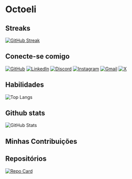 # Octoeli

## Streaks

[![GitHub Streak](https://streak-stats.demolab.com/?user=SEUUSERNAME&theme=bear&background=000&border=30A3DC&dates=FFF)](https://git.io/streak-stats)

## Conecte-se comigo
[![GitHub](https://img.shields.io/badge/GitHub-100000?style=for-the-badge&logo=github&logoColor=white)](https://github.com/Ocante)
[![LinkedIn](https://img.shields.io/badge/LinkedIn-0077B5?style=for-the-badge&logo=linkedin&logoColor=white)](https://www.linkedin.com/in/Ocante/)
[![Discord](https://img.shields.io/badge/Discord-7289DA?style=for-the-badge&logo=discord&logoColor=white)](https://discord.com/channels/@Ocante/)
[![Instagram](https://img.shields.io/badge/-Instagram-%23E4405F?style=for-the-badge&logo=instagram&logoColor=white)](https://www.instagram.com/Ocante/)
[![Gmail](https://img.shields.io/badge/Gmail-333333?style=for-the-badge&logo=gmail&logoColor=red)](mailto:SEUGMAIL)
[![X](https://img.shields.io/badge/X-000?style=for-the-badge&logo=x)](https://x.com/Ocante)


## Habilidades
![Top Langs](https://github-readme-stats-git-masterrstaa-rickstaa.vercel.app/api/top-langs/?username=Ocante&layout=compact&bg_color=000&border_color=30A3DC&title_color=E94D5F&text_color=FFF)

## Github stats
![GitHub Stats](https://github-readme-stats.vercel.app/api?username=Ocante&theme=transparent&bg_color=000&border_color=30A3DC&show_icons=true&icon_color=30A3DC&title_color=E94D5F&text_color=FFF)


## Minhas Contribuições

## Repositórios

[![Repo Card](https://github-readme-stats.vercel.app/api/pin/?username=Ocante&repo=SEUREPOSITORIO&bg_color=000&border_color=30A3DC&show_icons=true&icon_color=30A3DC&title_color=E94D5F&text_color=FFF)](https://github.com/Ocante/SEUREPOSITORIO)





